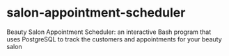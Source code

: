 # salon-appointment-scheduler
Beauty Salon Appointment Scheduler: an interactive Bash program that uses PostgreSQL to track the customers and appointments for your beauty salon
